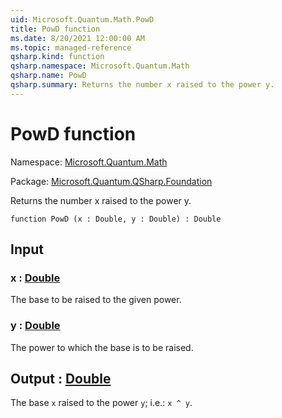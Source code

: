```yaml
---
uid: Microsoft.Quantum.Math.PowD
title: PowD function
ms.date: 8/20/2021 12:00:00 AM
ms.topic: managed-reference
qsharp.kind: function
qsharp.namespace: Microsoft.Quantum.Math
qsharp.name: PowD
qsharp.summary: Returns the number x raised to the power y.
---
```


# PowD function

Namespace: [Microsoft.Quantum.Math](xref:Microsoft.Quantum.Math)

Package: [Microsoft.Quantum.QSharp.Foundation](https://nuget.org/packages/Microsoft.Quantum.QSharp.Foundation)


Returns the number x raised to the power y.

```qsharp
function PowD (x : Double, y : Double) : Double
```


## Input

### x : [Double](xref:microsoft.quantum.qsharp.valueliterals#double-literals)

The base to be raised to the given power.


### y : [Double](xref:microsoft.quantum.qsharp.valueliterals#double-literals)

The power to which the base is to be raised.



## Output : [Double](xref:microsoft.quantum.qsharp.valueliterals#double-literals)

The base `x` raised to the power `y`; i.e.: `x ^ y`.